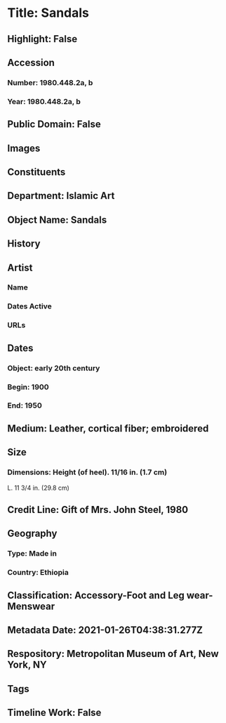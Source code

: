 # Title: Sandals
## Highlight: False
## Accession
### Number: 1980.448.2a, b
### Year: 1980.448.2a, b
## Public Domain: False
## Images
## Constituents
## Department: Islamic Art
## Object Name: Sandals
## History
## Artist
### Name
### Dates Active
### URLs
## Dates
### Object: early 20th century
### Begin: 1900
### End: 1950
## Medium: Leather, cortical fiber; embroidered
## Size
### Dimensions: Height (of heel). 11/16 in. (1.7 cm)
L. 11 3/4 in. (29.8 cm)
## Credit Line: Gift of Mrs. John Steel, 1980
## Geography
### Type: Made in
### Country: Ethiopia
## Classification: Accessory-Foot and Leg wear-Menswear
## Metadata Date: 2021-01-26T04:38:31.277Z
## Respository: Metropolitan Museum of Art, New York, NY
## Tags
## Timeline Work: False